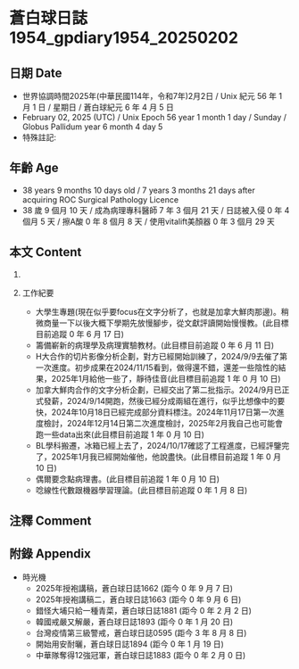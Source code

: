 [_metadata_:encoding]: - "utf-8"
[_metadata_:language]: - "zh-Hant-TW"
[_metadata_:fileformat]: - "markdown"
[_metadata_:MIME_type]: - "text/plain"
[_metadata_:markdown_version]: - "commonmark version 0.30"
[_metadata_:markdown_spec]: - "https://spec.commonmark.org/0.30/"

# 蒼白球日誌1954_gpdiary1954_20250202 #

## 日期 Date ##

* 世界協調時間2025年(中華民國114年，令和7年)2月2日 / Unix 紀元 56 年 1 月 1 日 / 星期日 / 蒼白球紀元 6 年 4 月 5 日
* February 02, 2025 (UTC) / Unix Epoch 56 year 1 month 1 day / Sunday / Globus Pallidum year 6 month 4 day 5
* 特殊註記:

## 年齡 Age ##

* 38 years 9 months 10 days old / 7 years 3 months 21 days after acquiring ROC Surgical Pathology Licence
* 38 歲 9 個月 10 天 / 成為病理專科醫師 7 年 3 個月 21 天 / 日誌被入侵 0 年 4 個月 5 天 / 擦A酸 0 年 8 個月 8 天 / 使用vitalift美顏器 0 年 3 個月 29 天

## 本文 Content ##

1. 

2. 工作紀要

    - 大學生專題(現在似乎要focus在文字分析了，也就是加拿大鮮肉那邊)。稍微商量一下以後大概下學期先放慢腳步，從文獻評讀開始慢慢教。(此目標目前追蹤 0 年 6 月 17 日)
    - 籌備嶄新的病理學及病理實驗教材。(此目標目前追蹤 0 年 6 月 11 日)
    - H大合作的切片影像分析企劃，對方已經開始訓練了，2024/9/9去催了第一次進度。初步成果在2024/11/15看到，做得還不錯，還差一些陰性的結果，2025年1月給他一些了，靜待佳音(此目標目前追蹤 1 年 0 月 10 日)
    - 加拿大鮮肉合作的文字分析企劃，已經交出了第二批指示。2024/9月已正式發薪，2024/9/14開跑，然後已經分成兩組在進行，似乎比想像中的要快，2024年10月18日已經完成部分資料標注。2024年11月17日第一次進度檢討，2024年12月14日第二次進度檢討，2025年2月我自己也可能會跑一些data出來(此目標目前追蹤 1 年 0 月 10 日)
    - BL學科搬遷，冰箱已經上去了，2024/10/17確認了工程進度，已經評鑒完了，2025年1月我已經開始催他，他說盡快。(此目標目前追蹤 1 年 0 月 10 日)
    - 偶爾要念點病理書。(此目標目前追蹤 1 年 0 月 10 日)
    - 唸線性代數跟機器學習理論。(此目標目前追蹤 0 年 1 月 8 日)

## 注釋 Comment ##


## 附錄 Appendix ##

* 時光機
    - 2025年授袍講稿，蒼白球日誌1662 (距今 0 年 9 月 7 日)
    - 2025年授袍講稿二，蒼白球日誌1663 (距今 0 年 9 月 6 日)
    - 錯怪大埔只給一種青菜，蒼白球日誌1881 (距今 0 年 2 月 2 日)
    - 韓國戒嚴又解嚴，蒼白球日誌1893 (距今 0 年 1 月 20 日)
    - 台灣疫情第三級警戒，蒼白球日誌0595 (距今 3 年 8 月 8 日)
    - 開始用安耐曬，蒼白球日誌1894 (距今 0 年 1 月 19 日)
    - 中華隊奪得12強冠軍，蒼白球日誌1883 (距今 0 年 2 月 0 日)
